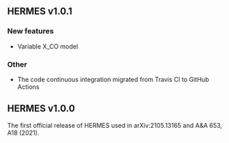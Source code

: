 ## HERMES v1.0.1

### New features

-   Variable X_CO model

### Other

-   The code continuous integration migrated from Travis CI to GitHub Actions

## HERMES v1.0.0

The first official release of HERMES used in arXiv:2105.13165 and A&A 653, A18 (2021).
